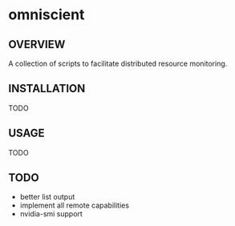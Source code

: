 # omniscient
## OVERVIEW
A collection of scripts to facilitate distributed resource monitoring.

## INSTALLATION
TODO

## USAGE
TODO

## TODO
- better list output
- implement all remote capabilities
- nvidia-smi support
